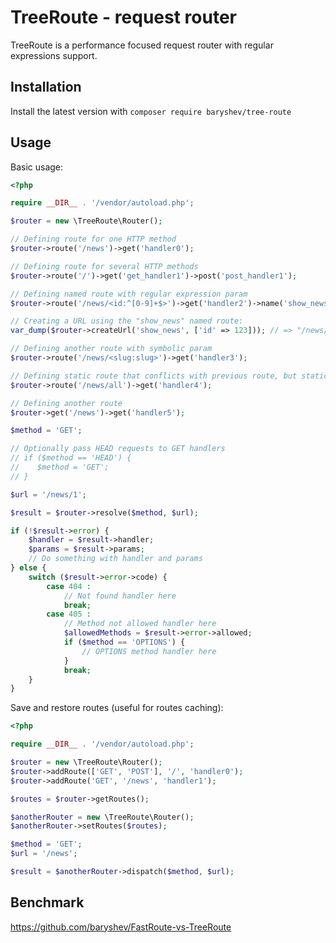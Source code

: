 TreeRoute - request router
==========================

TreeRoute is a performance focused request router with regular expressions support.

Installation
-----------

Install the latest version with `composer require baryshev/tree-route`

Usage
-----

Basic usage:

```php
<?php

require __DIR__ . '/vendor/autoload.php';

$router = new \TreeRoute\Router();

// Defining route for one HTTP method
$router->route('/news')->get('handler0');

// Defining route for several HTTP methods
$router->route('/')->get('get_handler1')->post('post_handler1');

// Defining named route with regular expression param
$router->route('/news/<id:^[0-9]+$>')->get('handler2')->name('show_news');

// Creating a URL using the "show_news" named route:
var_dump($router->createUrl('show_news', ['id' => 123])); // => "/news/123"

// Defining another route with symbolic param
$router->route('/news/<slug:slug>')->get('handler3');

// Defining static route that conflicts with previous route, but static routes have high priority
$router->route('/news/all')->get('handler4');

// Defining another route
$router->get('/news')->get('handler5');

$method = 'GET';

// Optionally pass HEAD requests to GET handlers
// if ($method == 'HEAD') {
//    $method = 'GET';
// }

$url = '/news/1';

$result = $router->resolve($method, $url);

if (!$result->error) {
    $handler = $result->handler;
    $params = $result->params;
    // Do something with handler and params
} else {
    switch ($result->error->code) {
        case 404 :
            // Not found handler here
            break;
        case 405 :
            // Method not allowed handler here
            $allowedMethods = $result->error->allowed;
            if ($method == 'OPTIONS') {
                // OPTIONS method handler here
            }
            break;
    }
}
```

Save and restore routes (useful for routes caching):

```php
<?php

require __DIR__ . '/vendor/autoload.php';

$router = new \TreeRoute\Router();
$router->addRoute(['GET', 'POST'], '/', 'handler0');
$router->addRoute('GET', '/news', 'handler1');

$routes = $router->getRoutes();

$anotherRouter = new \TreeRoute\Router();
$anotherRouter->setRoutes($routes);

$method = 'GET';
$url = '/news';

$result = $anotherRouter->dispatch($method, $url);
```

Benchmark
---------

https://github.com/baryshev/FastRoute-vs-TreeRoute
